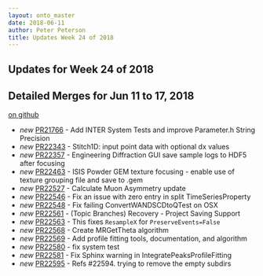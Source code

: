 ```yaml
---
layout: onto_master
date: 2018-06-11
author: Peter Peterson
title: Updates Week 24 of 2018
---
```

Updates for Week 24 of 2018
---------------------------

Detailed Merges for Jun 11 to 17, 2018
--------------------------------------
[on github](https://github.com/mantidproject/mantid/pulls?q=is%3Apr+merged%3A2018-06-12..2018-06-17)

* *new* [PR21766](https://github.com/mantidproject/mantid/pull/21766) - Add INTER System Tests and improve Parameter.h String Precision
* *new* [PR22343](https://github.com/mantidproject/mantid/pull/22343) - Stitch1D: input point data with optional dx values
* *new* [PR22357](https://github.com/mantidproject/mantid/pull/22357) - Engineering Diffraction GUI save sample logs to HDF5 after focusing
* *new* [PR22463](https://github.com/mantidproject/mantid/pull/22463) - ISIS Powder GEM texture focusing - enable use of texture grouping file and save to .gem
* *new* [PR22527](https://github.com/mantidproject/mantid/pull/22527) - Calculate Muon Asymmetry update
* *new* [PR22546](https://github.com/mantidproject/mantid/pull/22546) - Fix an issue with zero entry in split TimeSeriesProperty
* *new* [PR22548](https://github.com/mantidproject/mantid/pull/22548) - Fix failing ConvertWANDSCDtoQTest on OSX
* *new* [PR22561](https://github.com/mantidproject/mantid/pull/22561) - (Topic Branches) Recovery - Project Saving Support
* *new* [PR22563](https://github.com/mantidproject/mantid/pull/22563) - This fixes `ResampleX` for `PreserveEvents=False`
* *new* [PR22568](https://github.com/mantidproject/mantid/pull/22568) - Create MRGetTheta algorithm
* *new* [PR22569](https://github.com/mantidproject/mantid/pull/22569) - Add profile fitting tools, documentation, and algorithm
* *new* [PR22580](https://github.com/mantidproject/mantid/pull/22580) - fix system test
* *new* [PR22581](https://github.com/mantidproject/mantid/pull/22581) - Fix Sphinx warning in IntegratePeaksProfileFitting
* *new* [PR22595](https://github.com/mantidproject/mantid/pull/22595) - Refs #22594. trying to remove the empty subdirs
